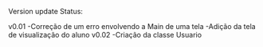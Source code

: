 Version update Status:

v0.01
-Correção de um erro envolvendo a Main de uma tela
-Adição da tela de visualização do aluno
v0.02
-Criação da classe Usuario
